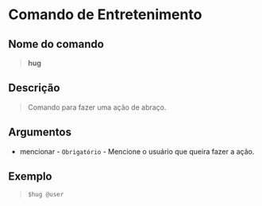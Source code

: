 # Comando de Entretenimento

## Nome do comando
> **hug**

## Descrição
> Comando para fazer uma ação de abraço.

## Argumentos
- mencionar - `Obrigatório` - Mencione o usuário que queira fazer a ação.

## Exemplo
> `$hug @user`